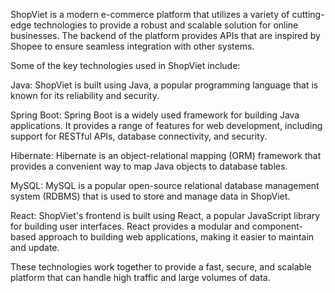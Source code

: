 ShopViet is a modern e-commerce platform that utilizes a variety of cutting-edge technologies to provide a robust and scalable solution for online businesses. The backend of the platform provides APIs that are inspired by Shopee to ensure seamless integration with other systems.

Some of the key technologies used in ShopViet include:

Java: ShopViet is built using Java, a popular programming language that is known for its reliability and security.

Spring Boot: Spring Boot is a widely used framework for building Java applications. It provides a range of features for web development, including support for RESTful APIs, database connectivity, and security.

Hibernate: Hibernate is an object-relational mapping (ORM) framework that provides a convenient way to map Java objects to database tables.

MySQL: MySQL is a popular open-source relational database management system (RDBMS) that is used to store and manage data in ShopViet.

React: ShopViet's frontend is built using React, a popular JavaScript library for building user interfaces. React provides a modular and component-based approach to building web applications, making it easier to maintain and update.

These technologies work together to provide a fast, secure, and scalable platform that can handle high traffic and large volumes of data.
